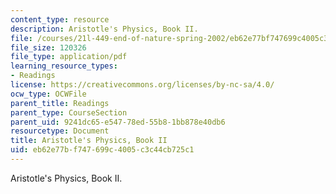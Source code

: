 ```yaml
---
content_type: resource
description: Aristotle's Physics, Book II.
file: /courses/21l-449-end-of-nature-spring-2002/eb62e77bf747699c4005c3c44cb725c1_lecture3.pdf
file_size: 120326
file_type: application/pdf
learning_resource_types:
- Readings
license: https://creativecommons.org/licenses/by-nc-sa/4.0/
ocw_type: OCWFile
parent_title: Readings
parent_type: CourseSection
parent_uid: 9241dc65-e547-78ed-55b8-1bb878e40db6
resourcetype: Document
title: Aristotle's Physics, Book II
uid: eb62e77b-f747-699c-4005-c3c44cb725c1
---
```

Aristotle's Physics, Book II.